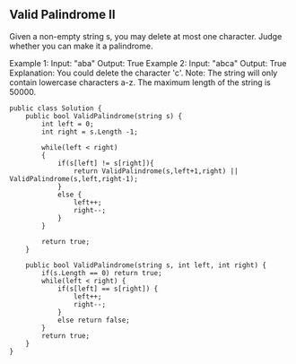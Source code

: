 ## Valid Palindrome II

Given a non-empty string s, you may delete at most one character. Judge whether you can make it a palindrome.

Example 1:
Input: "aba"
Output: True
Example 2:
Input: "abca"
Output: True
Explanation: You could delete the character 'c'.
Note:
The string will only contain lowercase characters a-z. The maximum length of the string is 50000.

```
public class Solution {
    public bool ValidPalindrome(string s) {
        int left = 0;
        int right = s.Length -1;
        
        while(left < right)
        {
            if(s[left] != s[right]){
                return ValidPalindrome(s,left+1,right) || ValidPalindrome(s,left,right-1);
            }
            else {
                left++;
                right--;
            }
        }

        return true;
    }
    
    public bool ValidPalindrome(string s, int left, int right) {
        if(s.Length == 0) return true;
        while(left < right) {
            if(s[left] == s[right]) {
                left++;
                right--;
            }
            else return false;
        }
        return true;
    }
}
```
